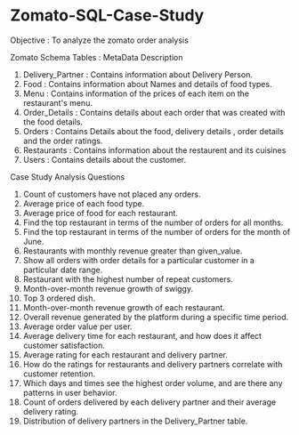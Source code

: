 # Zomato-SQL-Case-Study

Objective : To analyze the zomato order analysis

Zomato Schema Tables : MetaData Description

1. Delivery_Partner : Contains information about Delivery Person.
2. Food : Contains information about Names and details of food types.
3. Menu : Contains information of the prices of each item on the restaurant's menu.
4. Order_Details : Contains details about each order that was created with the food details.
5. Orders : Contains Details about the food, delivery details , order details and the order ratings.
6. Restaurants : Contains information about the restaurent and its cuisines
7. Users : Contains details about the customer.

Case Study Analysis Questions

1. Count of customers have not placed any orders.
2. Average price of each food type.
3. Average price of food for each restaurant.
4. Find the top restaurant in terms of the number of orders for all months.
5. Find the top restaurant in terms of the number of orders for the month of June.
6. Restaurants with monthly revenue greater than given_value.
7. Show all orders with order details for a particular customer in a particular date range.
8. Restaurant with the highest number of repeat customers.
9. Month-over-month revenue growth of swiggy.
10. Top 3 ordered dish.
11. Month-over-month revenue growth of each restaurant.
12. Overall revenue generated by the platform during a specific time period.
13. Average order value per user.
14. Average delivery time for each restaurant, and how does it affect customer satisfaction.
15. Average rating for each restaurant and delivery partner.
16. How do the ratings for restaurants and delivery partners correlate with customer retention.
17. Which days and times see the highest order volume, and are there any patterns in user behavior.
18. Count of orders delivered by each delivery partner and their average delivery rating.
19. Distribution of delivery partners in the Delivery_Partner table.
